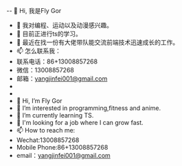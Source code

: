 -- 👋 Hi, 我是Fly Gor
- 👀 我对编程、运动以及动漫感兴趣。
- 🌱 目前正进行ts的学习。
- 💞️ 最近在找一份有大佬带队能交流前端技术迅速成长的工作。
- 📫 怎么联系我：
- 联系电话：86+13008857268
- 微信：13008857268
- 邮箱：yangjinfei001@gmail.com
-  
-   
- 👋 Hi, I’m Fly Gor
- 👀 I’m interested in programming,fitness and anime.
- 🌱 I’m currently learning TS.
- 💞️ I'm looking for a job where I can grow fast.
- 📫 How to reach me:
- Wechat:13008857268
- Mobile Phone:86+13008857268
- email：yangjinfei001@gmail.com

<!---
JimmFly/JimmFly is a ✨ special ✨ repository because its `README.md` (this file) appears on your GitHub profile.
You can click the Preview link to take a look at your changes.
--->
